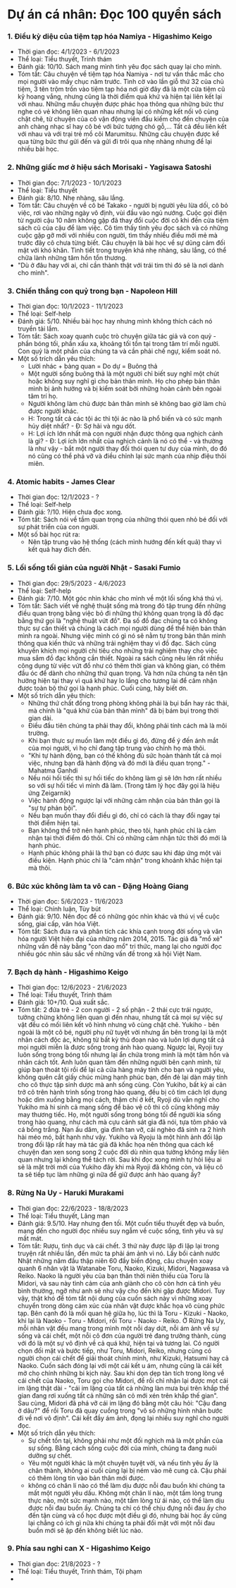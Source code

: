 # Dự án cá nhân: Đọc 100 quyển sách

### 1. Điều kỳ diệu của tiệm tạp hóa Namiya - Higashimo Keigo
- Thời gian đọc: 4/1/2023 - 6/1/2023
- Thể loại: Tiểu thuyết, Trinh thám
- Đánh giá: 10/10. Sách mang mình tình yêu đọc sách quay lại cho mình.
- Tóm tắt: Câu chuyện về tiệm tạp hóa Namiya - nơi tư vấn thắc mắc cho mọi người vào mấy chục năm trước. Tình cờ vào lần giỗ thứ 32 của chủ tiệm, 3 tên trộm trốn vào tiệm tạp hóa nơi giờ đây đã là một cửa tiệm cũ kỹ hoang vắng, nhưng cũng là thời điểm quá khứ và hiện tại liên kết lại với nhau. Những mẩu chuyện được phác họa thông qua những bức thư nghe có vẻ không liên quan nhau nhưng lại có những kết nối vô cùng chặt chẽ, từ chuyện của cô vận động viên đấu kiếm cho đến chuyện của anh chàng nhạc sĩ hay cô bé với bức tượng chó gỗ,... Tất cả đều liên kết với nhau và với trại trẻ mồ côi Marumitsu. Những câu chuyện được kể qua từng bức thư gửi đến và gửi đi trôi qua nhẹ nhàng nhưng để lại nhiều bài học.

### 2. Những giấc mơ ở hiệu sách Morisaki - Yagisawa Satoshi
- Thời gian đọc: 7/1/2023 - 10/1/2023
- Thể loại: Tiểu thuyết
- Đánh giá: 8/10. Nhẹ nhàng, sâu lắng.
- Tóm tắt: Câu chuyện về cô bé Takako - người bị người yêu lừa dối, cô bỏ việc, rơi vào những ngày vô định, vùi đầu vào ngủ nướng. Cuộc gọi điện từ người cậu 10 năm không gặp đã thay đổi cuộc đời cô khi đến cửa tiệm sách cũ của cậu để làm việc. Cô tìm thấy tình yêu đọc sách và có những cuộc gặp gỡ mới với nhiều con người, tìm thấy nhiều điều mới mẻ mà trước đây cô chưa từng biết. Câu chuyện là bài học về sự dũng cảm đối mặt với khó khăn. Tình tiết trong truyện khá nhẹ nhàng, sâu lắng, có thể chữa lành những tâm hồn tổn thương.
- "Dù ở đâu hay với ai, chỉ cần thành thật với trái tim thì đó sẽ là nơi dành cho mình".

### 3. Chiến thắng con quỷ trong bạn - Napoleon Hill
- Thời gian đọc: 10/1/2023 - 11/1/2023
- Thể loại: Self-help
- Đánh giá: 5/10. Nhiều bài học hay nhưng mình không thích cách nó truyền tải lắm.
- Tóm tắt: Sách xoay quanh cuộc trò chuyện giữa tác giả và con quỷ - phần bóng tối, phần xấu xa, khoảng tối tồn tại trong tâm trí mỗi người. Con quỷ là một phần của chúng ta và cần phải chế ngự, kiểm soát nó.
- Một số trích dẫn yêu thích:
  - Lười nhác + bàng quan = Do dự = Buông thả
  - Một người sống buông thả là một người chỉ biết suy nghĩ một chút hoặc không suy nghĩ gì cho bản thân mình. Họ cho phép bản thân mình bị ảnh hưởng và bị kiểm soát bởi những hoàn cảnh bên ngoài tâm trí họ.
  - Người không làm chủ được bản thân mình sẽ không bao giờ làm chủ được người khác.
  - H: Trong tất cả các tội ác thì tội ác nào là phổ biến và có sức mạnh hủy diệt nhất? - Đ: Sợ hãi và ngu dốt.
  - H: Lợi ích lớn nhất mà con người nhận được thông qua nghịch cảnh là gì? - Đ: Lợi ích lớn nhất của nghịch cảnh là nó có thể - và thường là như vậy - bắt một người thay đổi thói quen tư duy của mình, do đó nó cũng có thể phá vỡ và điều chỉnh lại sức mạnh của nhịp điệu thôi miên.

### 4. Atomic habits - James Clear
- Thời gian đọc: 12/1/2023 - ?
- Thể loại: Self-help
- Đánh giá: ?/10. Hiện chưa đọc xong.
- Tóm tắt: Sách nói về tầm quan trọng của những thói quen nhỏ bé đối với sự phát triển của con người.
- Một số bài học rút ra:
  - Nên tập trung vào hệ thống (cách mình hướng đến kết quả) thay vì kết quả hay đích đến.

### 5. Lối sống tối giản của người Nhật - Sasaki Fumio
- Thời gian đọc: 29/5/2023 - 4/6/2023
- Thể loại: Self-help
- Đánh giá: 7/10. Một góc nhìn khác cho mình về một lối sống khá thú vị.
- Tóm tắt: Sách viết về nghệ thuật sống mà trong đó tập trung đến những điều quan trọng bằng việc bỏ đi những thứ không quan trọng là đồ đạc bằng thứ gọi là "nghệ thuật vứt đồ". Đa số đồ đạc chúng ta có không thực sự cần thiết và chúng là cách mọi người dùng để thể hiện bản thân mình ra ngoài. Nhưng việc mình có gì nó sẽ nằm tự trong bản thân mình thông qua kiến thức và những trải nghiệm thay vì đồ đạc. Sách cũng khuyến khích mọi người chi tiêu cho những trải nghiệm thay cho việc mua sắm đồ đạc không cần thiết. Ngoài ra sách cũng nêu lên rất nhiều công dụng từ việc vứt đồ như có thêm thời gian và không gian, có thêm đầu óc để dành cho những thứ quan trọng. Và hơn nữa chúng ta nên tận hưởng hiện tại thay vì quá khứ hay lo lắng cho tương lai để cảm nhận được toàn bộ thứ gọi là hạnh phúc. Cuối cùng, hãy biết ơn.
- Một số trích dẫn yêu thích:
  - Những thứ chất đống trong phòng không phải là bụi bẩn hay rác thải, mà chính là "quá khứ của bản thân mình" đã bị bám bụi trong thời gian dài.
  - Điều đầu tiên chúng ta phải thay đổi, không phải tính cách mà là môi trường.
  - Khi bạn thực sự muốn làm một điều gì đó, đừng để ý đến ánh mắt của mọi người, vì họ chỉ đang tập trung vào chính họ mà thôi.
  - "Khi tự hành động, bạn có thế không đủ sức hoàn thành tất cả mọi việc, nhưng bạn đã hành động và đó mới là điều quan trọng." - Mahatma Ganhdi
  - Nếu nói hối tiếc thì sự hối tiếc do không làm gì sẽ lớn hơn rất nhiều so với sự hối tiếc vì mình đã làm. (Trong tâm lý học đây gọi là hiệu ứng Zeigarnik)
  - Việc hành động ngược lại với những cảm nhận của bản thân gọi là "sự tự phản bội".
  - Nếu bạn muốn thay đổi điều gì đó, chỉ có cách là thay đổi ngay tại thời điểm hiện tại.
  - Bạn không thể trở nên hạnh phúc, theo tôi, hạnh phúc chỉ là cảm nhận tại thời điểm đó thôi. Chỉ có những cảm nhận tức thời đó mới là hạnh phúc.
  - Hạnh phúc không phải là thứ bạn có được sau khi đáp ứng một vài điều kiện. Hạnh phúc chỉ là "cảm nhận" trong khoảnh khắc hiện tại mà thôi.

### 6. Bức xúc không làm ta vô can - Đặng Hoàng Giang
- Thời gian đọc: 5/6/2023 - 11/6/2023
- Thể loại: Chính luận, Tùy bút
- Đánh giá: 9/10. Nên đọc để có những góc nhìn khác và thú vị về cuộc sống, giai cấp, văn hóa Việt.
- Tóm tắt: Sách đưa ra và phân tích các khía cạnh trong đời sống và văn hóa người Việt hiện đại của những năm 2014, 2015. Tác giả đã "mổ xẻ" những vấn đề này bằng "con dao mổ" tri thức, mang lại cho người đọc nhiều góc nhìn sâu sắc về những vấn đề trong xã hội Việt Nam.

### 7. Bạch dạ hành - Higashimo Keigo
- Thời gian đọc: 12/6/2023 - 21/6/2023
- Thể loại: Tiểu thuyết, Trinh thám
- Đánh giá: 10+/10. Quá xuất sắc.
- Tóm tắt: 2 đứa trẻ - 2 con người - 2 số phận - 2 thái cực trái ngược, tưởng chừng không liên quan gì đến nhau, nhưng tất cả mọi sự việc sự vật đều có mối liên kết vô hình nhưng vô cùng chặt chẽ. Yukiho - bên ngoài là một cô bé, người phụ nữ tuyệt vời nhưng ẩn bên trong lại là một nhân cách độc ác, không từ bất kỳ thủ đoạn nào và luôn lợi dụng tất cả mọi người miễn là được sống trong ánh hào quang. Ngược lại, Ryoji tuy luôn sống trong bóng tối nhưng lại ẩn chứa trong mình là một tâm hồn và nhân cách tốt. Anh luôn quan tâm đến những người bên cạnh mình, từ giúp bạn thoát tội rồi để lại cả cửa hàng máy tính cho bạn và người yêu, không quên cắt giấy chúc mừng hạnh phúc bạn, đến đẻ lại dàn máy tính cho cô thực tập sinh dược mà anh sống cùng. Còn Yukiho, bất kỳ ai cản trở cô trên hành trình sống trong hào quang, đều bị cô tìm cách lợi dụng hoặc dìm xuống bằng mọi cách, thậm chí ở kết, Ryoji dù vẫn nghĩ cho Yukiho mà hi sinh cả mạng sống để bảo vệ cô thì cô cũng không mảy may thương tiếc. Họ, một người sống trong bóng tối để người kia sống trong hào quang, như cách mà cựu cảnh sát gìa đã nói, tựa tôm pháo và cá bống trắng. Nạn ấu dâm, gia đình tan vỡ, cái nghèo đã sinh ra 2 hình hài méo mó, bất hạnh như vậy. Yukiho và Ryoju là một hình ảnh đối lập trong đối lập rất hay mà tác giả đã khắc họa nên thông qua cách kể chuyện đan xen song song 2 cuộc đời dù nhìn qua tưởng không mấy liên quan nhưng lại không thể tách rời. Sau khi đọc xong mình tự hỏi liệu ai sẽ là mặt trời mới của Yukiho đây khi mà Ryoji đã không còn, và liệu cô ta sẽ tiếp tục làm những gì nữa để giữ được ánh hào quang ấy?

### 8. Rừng Na Uy - Haruki Murakami
- Thời gian đọc: 22/6/2023 - 18/8/2023
- Thể loại: Tiểu thuyết, Lãng mạn
- Đánh giá: 9.5/10. Hay nhưng đen tối. Một cuốn tiểu thuyết đẹp và buồn, mang đến cho người đọc nhiều suy ngẫm về cuộc sống, tình yêu và sự mất mát.
- Tóm tắt: Rượu, tình dục và cái chết. 3 thứ này được lặp đi lặp lại trong truyện rất nhiều lần, đến mức ta phải ám ảnh vì nó. Lấy bối cảnh nước Nhật những năm đầu thập niên 60 đầy biến động, câu chuyện xoay quanh 6 nhân vật là Watanabe Toru, Naoko, Kizuki, Midori, Nagawasa và Reiko. Naoko là người yêu của bạn thân thời niên thiếu của Toru là Midori, và sau này tình cảm của anh giành cho cô còn hơn cả tình yêu bình thường, ngỡ như anh sẽ như vậy cho đến khi gặp được Midori. Tuy vậy, thật khó để tóm tắt nội dung của cuốn sách này vì những xoay chuyển trong dòng cảm xúc của nhân vật được khắc họa vô cùng phức tạp. Bên cạnh đó là mối quan hệ giữa họ, lúc thì là Toru - Kizuki - Naoko, khi lại là Naoko - Toru - Midori, rồi Toru - Naoko - Reiko. Ở Rừng Na Uy, mỗi nhân vật đều mang trong mình một nỗi day dứt, nỗi ám ảnh về sự sống và cái chết, một nỗi cô đơn của người trẻ đang trưởng thành, cùng với đó là một sự vô định về cả quá khứ, hiện tại và tương lai. Có người chọn đối mặt và bước tiếp, như Toru, Midori, Reiko, nhưng cũng có người chọn cái chết để giải thoát chính mình, như Kizuki, Hatsumi hay cả Naoko. Cuốn sách đóng lại với một cái kết u ám, nhưng cũng là cái kết mở cho chính những bi kịch này. Sau khi dọn dẹp tàn tích trong lòng về cái chết của Naoko, Toru gọi cho Midori, để rồi chỉ nhận lại được mọt cái im lặng thật dài - "cái im lặng của tất cả những làn mưa bụi trên khắp thế gian đang rơi xuống tất cả những sân cỏ mới xén trên khắp thế gian". Sau cùng, Midori đã phá vỡ cái im lặng đó bằng một câu hỏi: "Cậu đang ở dâu?" để rồi Toru đã quay cuồng trong "vô số những hình nhân bước đi về nơi vô định". Cái kết đầy ám ảnh, đọng lại nhiều suy nghĩ cho người đọc.
- Một số trích dẫn yêu thích:
  - Sự chết tồn tại, không phải như một đối nghịch mà là một phần của sự sống. Bằng cách sống cuộc đời của mình, chúng ta đang nuôi dưỡng sự chết.
  - Yêu một người khác là một chuyện tuyệt vời, và nếu tình yêu ấy là chân thành, không ai cuối cùng lại bị ném vào mê cung cả. Cậu phải có thêm lòng tin vào bản thân mới được.
  - không có chân lí nào có thể làm dịu được nỗi đau buồn khi chúng ta mất một người yêu dấu. Không một chân lí nào, một tấm lòng trung thực nào, một sức mạnh nào, một tấm lòng từ ái nào, có thể làm dịu được nỗi đau buồn ấy. Chúng ta chỉ có thể chịu đựng nỗi đau ấy cho đến tận cùng và cố học được một điều gì đó, nhưng bài học ấy cũng lại chẳng có ích gì nữa khi chúng ta phải đối mặt với một nỗi đau buồn mới sẽ ập đến không biết lúc nào.

### 9. Phía sau nghi can X - Higashimo Keigo
- Thời gian đọc: 21/8/2023 - ?
- Thể loại: Tiểu thuyết, Trinh thám, Tội phạm
- 
